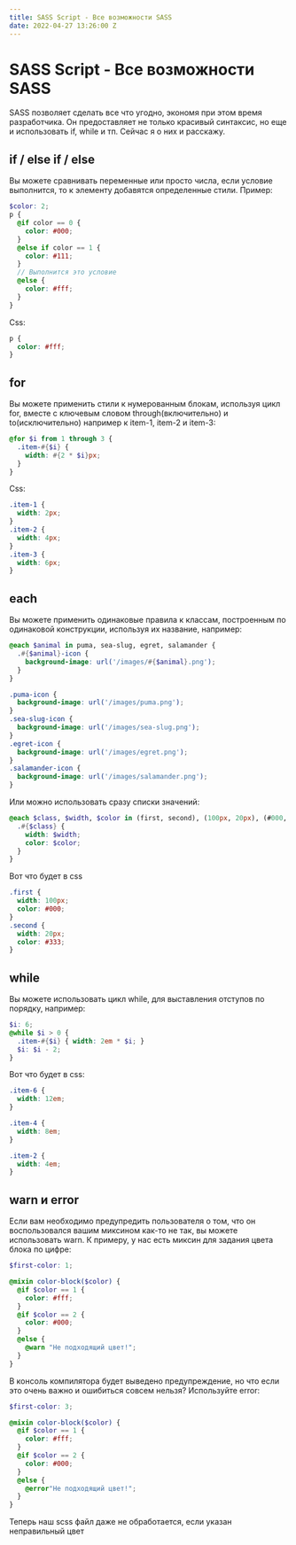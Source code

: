 ```yaml
---
title: SASS Script - Все возможности SASS
date: 2022-04-27 13:26:00 Z
---
```


# SASS Script - Все возможности SASS
SASS позволяет сделать все что угодно, экономя при этом время разработчика. Он предоставляет не только красивый синтаксис, но еще и использовать if, while и тп. Сейчас я о них и расскажу.

## if / else if / else
Вы можете сравнивать переменные или просто числа, если условие выполнится, то к элементу добавятся определенные стили.
Пример:
```scss
$color: 2;
p {
  @if color == 0 {
    color: #000;
  }
  @else if color == 1 {
    color: #111;
  }
  // Выполнится это условие
  @else {
    color: #fff;
  }
}
```
Css:
```css
p {
  color: #fff;
}
```

## for
Вы можете применить стили к нумерованным блокам, используя цикл for, вместе с ключевым словом through(включительно) и to(исключительно) например к item-1, item-2 и item-3:
```scss 
@for $i from 1 through 3 {
  .item-#{$i} { 
    width: #{2 * $i}px; 
  }
}
```
Css:
```css
.item-1 {
  width: 2px;
}
.item-2 {
  width: 4px;
}
.item-3 {
  width: 6px;
}
```

## each
Вы можете применить одинаковые правила к классам, построенным по одинаковой конструкции, используя их название, например:
```scss
@each $animal in puma, sea-slug, egret, salamander {
  .#{$animal}-icon {
    background-image: url('/images/#{$animal}.png');
  }
}
```
```css
.puma-icon {
  background-image: url('/images/puma.png');
}
.sea-slug-icon {
  background-image: url('/images/sea-slug.png'); 
}
.egret-icon {
  background-image: url('/images/egret.png'); 
}
.salamander-icon {
  background-image: url('/images/salamander.png'); 
}
```
Или можно использовать сразу списки значений:
```scss
@each $class, $width, $color in (first, second), (100px, 20px), (#000, #333) {
  .#{$class} {
    width: $width;
    color: $color;
  }
}
```
Вот что будет в css
```css
.first {
  width: 100px;
  color: #000;
}
.second {
  width: 20px;
  color: #333;
}
```

## while
Вы можете использовать цикл while, для выставления отступов по порядку, например:
```scss
$i: 6;
@while $i > 0 {
  .item-#{$i} { width: 2em * $i; }
  $i: $i - 2;
}
```
Вот что будет в css:
```css
.item-6 {
  width: 12em; 
}

.item-4 {
  width: 8em; 
}

.item-2 {
  width: 4em; 
}
```

## warn и error
Если вам необходимо предупредить пользователя о том, что он воспользовался вашим миксином как-то не так, вы можете использовать warn. К примеру, у нас есть миксин для задания цвета блока по цифре:
```scss 
$first-color: 1;

@mixin color-block($color) {
  @if $color == 1 {
    color: #fff;
  }
  @if $color == 2 {
    color: #000;
  }
  @else {
    @warn "Не подходящий цвет!";
  }
}
```
В консоль компилятора будет выведено предупреждение, но что если это очень важно и ошибиться совсем нельзя? Используйте error:
```scss 
$first-color: 3;

@mixin color-block($color) {
  @if $color == 1 {
    color: #fff;
  }
  @if $color == 2 {
    color: #000;
  }
  @else {
    @error"Не подходящий цвет!";
  }
}
```
Теперь наш scss файл даже не обработается, если указан неправильный цвет